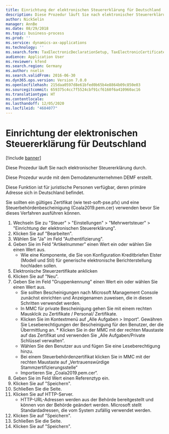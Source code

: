 ```yaml
---
title: Einrichtung der elektronischen Steuererklärung für Deutschland
description: Diese Prozedur läuft Sie nach elektronischer Steuererklärung durch.
author: NickSelin
manager: AnnBe
ms.date: 08/29/2018
ms.topic: business-process
ms.prod: ''
ms.service: dynamics-ax-applications
ms.technology: ''
ms.search.form: TaxElectronicDeclarationSetup, TaxElectronicCertificates, TaxElectronicHTTPServer
audience: Application User
ms.reviewer: kfend
ms.search.region: Germany
ms.author: nselin
ms.search.validFrom: 2016-06-30
ms.dyn365.ops.version: Version 7.0.0
ms.openlocfilehash: 215daa0597d8e61bfed0b65b4e8864b09c850e03
ms.sourcegitcommit: 659375c4cc7f5524cbf91cf6160f6a410960ac16
ms.translationtype: HT
ms.contentlocale: 
ms.lasthandoff: 12/05/2020
ms.locfileid: "4684077"
---
```

# <a name="set-up-electronic-tax-declaration-for-germany"></a>Einrichtung der elektronischen Steuererklärung für Deutschland

[!include [banner](../../includes/banner.md)]

Diese Prozedur läuft Sie nach elektronischer Steuererklärung durch.

Diese Prozedur wurde mit dem Demodatenunternehmen DEMF erstellt. 

Diese Funktion ist für juristische Personen verfügbar, deren primäre Adresse sich in Deutschland befindet.

Sie sollten ein gültiges Zertifikat (wie test-soft-pse.pfx) und eine Steuerbehördenbescheinigung (Coala2019.pem.cer) verwenden bevor Sie dieses Verfahren ausführen können.


1. Wechseln Sie zu "Steuer" > "Einstellungen" > "Mehrwertsteuer" > "Einrichtung der elektronischen Steuererklärung".
2. Klicken Sie auf "Bearbeiten".
3. Wählen Sie "Ja" im Feld "Authentifizierung".
4. Geben Sie im Feld "Artikelnummer" einen Wert ein oder wählen Sie einen Wert aus.
    * Wie eine Komponente, die Sie von Konfiguration Kreditbriefen Elster (Modell und Stil) für generische elektronische Berichterstellung hochladen sollen.  
5. Elektronische Steuerzertifikate anklicken
6. Klicken Sie auf "Neu".
7. Geben Sie im Feld "Gruppenkennung" einen Wert ein oder wählen Sie einen Wert aus.
    * Sie sollten Bescheinigungen nach Microsoft Management Console zunächst einrichten und Anzeigenamen zuweisen, die in diesen Schritten verwendet werden.  
    * In MMC für private Bescheinigung gehen Sie mit einem rechten Mausklcik zu Zertifikate / Personal/ Zertifikate. 
    * Klicken Sie im Kontextmenü auf „Alle Aufgaben > Import“. Gewähren Sie Leseberechtigungen der Bescheinigung für den Benutzer, der die Übermittlung an.     * Klicken Sie in der MMC mit der rechten Maustaste auf das Zertifikat und verwenden Sie „Alle Aufgaben/Private Schlüssel verwalten“. 
    * Wählen Sie den Benutzer aus und fügen Sie eine Leseberechtigung hinzu.  
    * Bei einem Steuerbehördenzertifikat klicken Sie in MMC mit der rechten Maustaste auf „Vertrauenswürdige Stammzertifizierungsstelle“  
    * Importieren Sie „Coala2019.pem.cer“.  
8. Geben Sie im Feld Wert einen Referenztyp ein.
9. Klicken Sie auf "Speichern".
10. Schließen Sie die Seite.
11. Klicken Sie auf HTTP-Server.
    * HTTP-URL-Adressen werden aus der Behörde bereitgestellt und können von der Behörde geändert werden. Microsoft stellt Standardadressen, die vom System zufällig verwendet werden.  
12. Klicken Sie auf "Speichern".
13. Schließen Sie die Seite.
14. Klicken Sie auf "Speichern".

